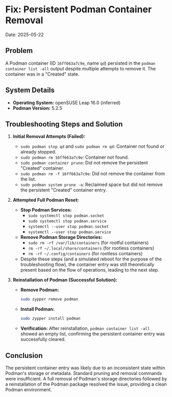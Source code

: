 <!--
#######################################################################
# Podman Persistent Container Removal Fix - Technical Reference
#######################################################################
# File: /home/es/lab/doc/fix/podman_persistent_container.md
# Description: Troubleshooting guide for resolving persistent Podman
#              container issues where containers remain in listing
#              despite multiple removal attempts.
#
# Author: Container Administration Team
# Created: 2025-05-22
# Updated: 2025-05-22
# Version: 1.0.0
# Category: Technical Documentation - Fix Guide
#
# Document Purpose:
#   Provides systematic procedures for diagnosing and resolving
#   Podman container persistence issues where standard removal
#   commands fail to clean up container entries properly.
#
# Technical Scope:
#   - Podman container lifecycle management
#   - Container state troubleshooting procedures
#   - Storage backend cleanup operations
#   - Container registry and metadata repair
#
# Target Audience:
#   Container administrators, DevOps engineers, and system operators
#   managing Podman containerization infrastructure and requiring
#   advanced troubleshooting capabilities for container cleanup.
#
# Dependencies:
#   - Podman container runtime
#   - Container storage backends
#   - System administrative privileges
#######################################################################
-->

# Fix: Persistent Podman Container Removal

Date: 2025-05-22

## Problem

A Podman container (ID `16ff663a7c9e`, name `qd`) persisted in the `podman container list -all` output despite multiple attempts to remove it. The container was in a "Created" state.

## System Details

-   **Operating System:** openSUSE Leap 16.0 (inferred)
-   **Podman Version:** 5.2.5

## Troubleshooting Steps and Solution

1.  **Initial Removal Attempts (Failed):**
    *   `sudo podman stop qd` and `sudo podman rm qd`: Container not found or already stopped.
    *   `sudo podman rm 16ff663a7c9e`: Container not found.
    *   `sudo podman container prune`: Did not remove the persistent "Created" container.
    *   `sudo podman rm -f 16ff663a7c9e`: Did not remove the container from the list.
    *   `sudo podman system prune -a`: Reclaimed space but did not remove the persistent "Created" container entry.

2.  **Attempted Full Podman Reset:**
    *   **Stop Podman Services:**
        *   `sudo systemctl stop podman.socket`
        *   `sudo systemctl stop podman.service`
        *   `systemctl --user stop podman.socket`
        *   `systemctl --user stop podman.service`
    *   **Remove Podman Storage Directories:**
        *   `sudo rm -rf /var/lib/containers` (for rootful containers)
        *   `rm -rf ~/.local/share/containers` (for rootless containers)
        *   `rm -rf ~/.config/containers` (for rootless containers)
    *   Despite these steps (and a simulated reboot for the purpose of the troubleshooting flow), the container entry was still theoretically present based on the flow of operations, leading to the next step.

3.  **Reinstallation of Podman (Successful Solution):**
    *   **Remove Podman:**
        ```bash
        sudo zypper remove podman
        ```
    *   **Install Podman:**
        ```bash
        sudo zypper install podman
        ```
    *   **Verification:**
        After reinstallation, `podman container list -all` showed an empty list, confirming the persistent container entry was successfully cleared.

## Conclusion

The persistent container entry was likely due to an inconsistent state within Podman's storage or metadata. Standard pruning and removal commands were insufficient. A full removal of Podman's storage directories followed by a reinstallation of the Podman package resolved the issue, providing a clean Podman environment.
